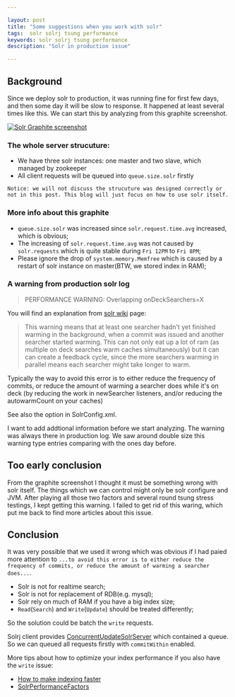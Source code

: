 ```yaml
---

layout: post
title: "Some suggestions when you work with solr"
tags:  solr solrj tsung performance
keywords: solr solrj tsung performance
description: "Solr in production issue"

---
```


## Background
Since we deploy solr to production, it was running fine for first few days, and then some day it will be slow to response. It happened at least several times like this. We can start this by analyzing from this graphite screenshot.

[![Solr Graphite screenshot](http://freetofeel.com/images/solr-prod-slow_s.png)](http://freetofeel.com/images/solr-prod-slow.png)


### The whole server strucuture:

- We have three solr instances: one master and two slave, which managed by zookeeper 
- All client requests will be queued into `queue.size.solr` firstly

`Notice: we will not discuss the strucuture was designed correctly or not in this post. This blog will just focus on how to use solr itself.`

### More info about this graphite

- `queue.size.solr` was increased since `solr.request.time.avg` increased, which is obvious;
- The increasing of `solr.request.time.avg` was not caused by `solr.requests` which is quite stable during `Fri 12PM` to `Fri 8PM`;
- Please ignore the drop of `system.memory.Memfree` which is caused by a restart of solr instance on master(BTW, we stored index in RAM);

### A warning from production solr log

> PERFORMANCE WARNING: Overlapping onDeckSearchers=X

You will find an explanation from [solr wiki](http://wiki.apache.org/solr/FAQ#What_does_.22PERFORMANCE_WARNING:_Overlapping_onDeckSearchers.3DX.22_mean_in_my_logs.3F) page:

> This warning means that at least one searcher hadn't yet finished warming in the background, when a commit was issued and another searcher started warming. This can not only eat up a lot of ram (as multiple on deck searches warm caches simultaneously) but it can can create a feedback cycle, since the more searchers warming in parallel means each searcher might take longer to warm.
> 
Typically the way to avoid this error is to either reduce the frequency of commits, or reduce the amount of warming a searcher does while it's on deck (by reducing the work in newSearcher listeners, and/or reducing the autowarmCount on your caches)
>
See also the <maxWarmingSearchers/> option in SolrConfig.xml.

I want to add addtional information before we start analyzing. The warning was always there in production log. We saw around double size this warning type entries comparing with the ones day before.

## Too early conclusion

From the graphite screenshot I thought it must be something wrong with solr itself. The things which we can control might only be solr configure and JVM. After playing all those two factors and several round tsung stress testings, I kept getting this warning. 
I failed to get rid of this waring, which put me back to find more articles about this issue.

## Conclusion
It was very possible that we used it wrong which was obvious if I had paied more attention to `...to avoid this error is to either reduce the frequency of commits, or reduce the amount of warming a searcher does...`. 

* Solr is not for realtime search;
* Solr is not for replacement of RDB(e.g. mysql);
* Solr rely on much of RAM if you have a big index size;
* `Read`(`Search`) and `Write`(`Update`) should be treated differently;

So the solution could be batch the `write` requests. 

Solrj client provides [ConcurrentUpdateSolrServer](https://lucene.apache.org/solr/4_7_2/solr-solrj/org/apache/solr/client/solrj/impl/ConcurrentUpdateSolrServer.html) which contained a queue. So we can queued all requests firstly with `commitWithin` enabled.

More tips about how to optimize your index performance if you also have the `write` issue:

* [How to make indexing faster](http://wiki.apache.org/lucene-java/ImproveIndexingSpeed)
* [SolrPerformanceFactors](http://wiki.apache.org/solr/SolrPerformanceFactors)

